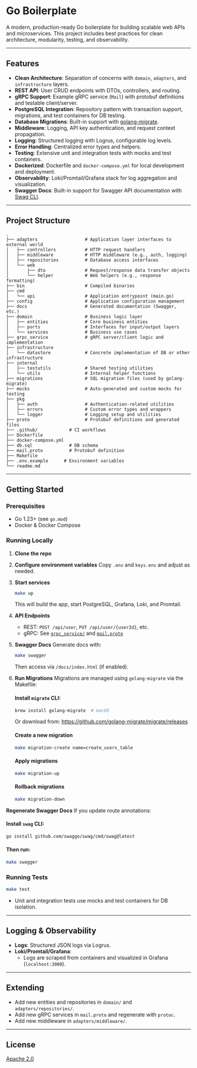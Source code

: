 # Go Boilerplate

A modern, production-ready Go boilerplate for building scalable web APIs and microservices. This project includes best practices for clean architecture, modularity, testing, and observability.

---

## Features

- **Clean Architecture**: Separation of concerns with `domain`, `adapters`, and `infrastructure` layers.
- **REST API**: User CRUD endpoints with DTOs, controllers, and routing.
- **gRPC Support**: Example gRPC service (`Mail`) with protobuf definitions and testable client/server.
- **PostgreSQL Integration**: Repository pattern with transaction support, migrations, and test containers for DB testing.
- **Database Migrations**: Built-in support with [golang-migrate](https://github.com/golang-migrate/migrate).
- **Middleware**: Logging, API key authentication, and request context propagation.
- **Logging**: Structured logging with Logrus, configurable log levels.
- **Error Handling**: Centralized error types and helpers.
- **Testing**: Extensive unit and integration tests with mocks and test containers.
- **Dockerized**: Dockerfile and `docker-compose.yml` for local development and deployment.
- **Observability**: Loki/Promtail/Grafana stack for log aggregation and visualization.
- **Swagger Docs**: Built-in support for Swagger API documentation with [Swag CLI](https://github.com/swaggo/swag).


---

## Project Structure

```
.
├── adapters                  # Application layer interfaces to external world
│   ├── controllers           # HTTP request handlers
│   ├── middleware            # HTTP middleware (e.g., auth, logging)
│   ├── repositories          # Database access interfaces
│   └── web
│       ├── dto               # Request/response data transfer objects
│       └── helper            # Web helpers (e.g., response formatting)
├── bin                       # Compiled binaries
├── cmd
│   └── api                   # Application entrypoint (main.go)
├── config                    # Application configuration management
├── docs                      # Generated documentation (Swagger, etc.)
├── domain                    # Business logic layer
│   ├── entities              # Core business entities
│   ├── ports                 # Interfaces for input/output layers
│   └── services              # Business use cases
├── grpc_service              # gRPC server/client logic and implementation
├── infrastructure
│   └── datastore             # Concrete implementation of DB or other infrastructure
├── internal
│   ├── testutils             # Shared testing utilities
│   └── utils                 # Internal helper functions
├── migrations                # SQL migration files (used by golang-migrate)
├── mocks                     # Auto-generated and custom mocks for testing
├── pkg
│   ├── auth                  # Authentication-related utilities
│   ├── errors                # Custom error types and wrappers
│   └── logger                # Logging setup and utilities
├── proto                     # Protobuf definitions and generated files
├── .github/            # CI workflows
├── Dockerfile
├── docker-compose.yml
├── db.sql              # DB schema
├── mail.proto          # Protobuf definition
├── Makefile
├── .env.example      # Environment variables
└── readme.md
```

---

## Getting Started

### Prerequisites

- Go 1.23+ (see `go.mod`)
- Docker & Docker Compose

### Running Locally

1. **Clone the repo**
2. **Configure environment variables**
   Copy `.env` and `keys.env` and adjust as needed.
3. **Start services**
   ```sh
   make up
   ```
   This will build the app, start PostgreSQL, Grafana, Loki, and Promtail.

4. **API Endpoints**
   - REST: `POST /api/user`, `PUT /api/user/{userId}`, etc.
   - gRPC: See [`grpc_service/`](grpc_service/) and [`mail.proto`](mail.proto)

5. **Swagger Docs**
   Generate docs with:
   ```sh
   make swagger
   ```
   Then access via `/docs/index.html` (if enabled).

6. **Run Migrations**
   Migrations are managed using `golang-migrate` via the Makefile:

   #### Install `migrate` CLI:
   ```sh
   brew install golang-migrate  # macOS
   ```
   Or download from: https://github.com/golang-migrate/migrate/releases

   #### Create a new migration
   ```sh
   make migration-create name=create_users_table
   ```

   #### Apply migrations
   ```sh
   make migration-up
   ```

   #### Rollback migrations
   ```sh
   make migration-down
   ```

**Regenerate Swagger Docs**
   If you update route annotations:

   #### Install `swag` CLI:
   ```sh
   go install github.com/swaggo/swag/cmd/swag@latest
   ```

   #### Then run:
   ```sh
   make swagger
   ```

### Running Tests

```sh
make test
```

- Unit and integration tests use mocks and test containers for DB isolation.

---

## Logging & Observability

- **Logs**: Structured JSON logs via Logrus.
- **Loki/Promtail/Grafana**:
  - Logs are scraped from containers and visualized in Grafana (`localhost:3000`).

---

## Extending

- Add new entities and repositories in `domain/` and `adapters/repositories/`.
- Add new gRPC services in `mail.proto` and regenerate with `protoc`.
- Add new middleware in `adapters/middleware/`.

---

## License

[Apache 2.0](http://www.apache.org/licenses/LICENSE-2.0.html)